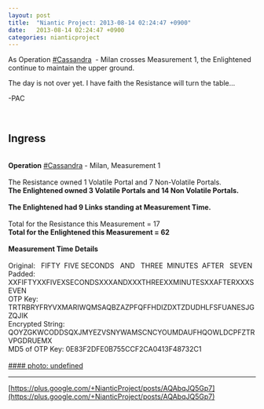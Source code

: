```yaml
---
layout: post
title:  "Niantic Project: 2013-08-14 02:24:47 +0900"
date:   2013-08-14 02:24:47 +0900
categories: nianticproject
---
```

As Operation  [#Cassandra](https://plus.google.com/s/%23Cassandra "")  - Milan crosses Measurement 1, the Enlightened continue to maintain the upper ground.

The day is not over yet. I have faith the Resistance will turn the table...

-PAC<div class="shared"><br /><h2>Ingress</h2><br /><b>Operation</b> <a rel="nofollow" class="ot-hashtag" href="https://plus.google.com/s/%23Cassandra">#Cassandra</a> - Milan, Measurement 1<br /><br />The Resistance owned 1 Volatile Portal and 7 Non-Volatile Portals.<br /><b>The Enlightened owned 3 Volatile Portals and 14 Non Volatile Portals.</b><br /><br /><b>The Enlightened had 9 Links standing at Measurement Time.</b><br /><br />Total for the Resistance this Measurement = 17<br /><b>Total for the Enlightened this Measurement = 62</b><br /><br /><b>Measurement Time Details</b><br /><br />Original:   FIFTY  FIVE SECONDS   AND   THREE  MINUTES  AFTER   SEVEN<br />Padded: XXFIFTYXXFIVEXSECONDSXXXANDXXXTHREEXXMINUTESXXAFTERXXXSEVEN<br />OTP Key: TRTRBRYFRYVXMARIWQMSAQBZAZPFQFFHDIZDXTZDUDHLFSFUANESJGZQJIK<br />Encrypted String: QOYZGKWCODDSQXJMYEZVSNYWAMSCNCYOUMDAUFHQOWLDCPFZTRVPGDRUEMX<br />MD5 of OTP Key: 0E83F2DFE0B755CCF2CA0413F48732C1<br /><br /></div>
[#### photo: undefined](https://lh3.googleusercontent.com/-SMDerkg9NYs/Ugpqj7mmbJI/AAAAAAAANdU/7eUeEpKhPBo/cassandra-milan-1.png "")
- - -
[https://plus.google.com/+NianticProject/posts/AQAbqJQ5Gp7](https://plus.google.com/+NianticProject/posts/AQAbqJQ5Gp7)
